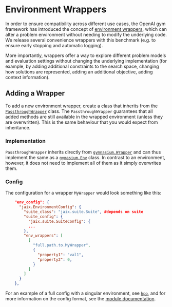 # Environment Wrappers

In order to ensure compatibility across different use cases, the OpenAI gym framework has introduced the concept of [environment wrappers](https://gymnasium.farama.org/api/wrappers/), which can alter a problem environment without needing to modify the underlying code. We release several convenience wrappers with this benchmark (e.g. to ensure early stopping and automatic logging).

 More importantly, wrappers offer a way to explore different problem models and evaluation settings without changing the underlying implementation (for example, by adding additional constraints to the search space, changing how solutions are represented, adding an additional objective, adding context information).


## Adding a Wrapper

To add a new environment wrapper, create a class that inherits from the [`PassthroughWrapper`](jaix/env/wrapper/passthrough_wrapper.py) class. The `PassthroughWrapper` guarantees that all added methods are still available in the wrapped environment (unless they are overwritten). This is the same behaviour that you would expect from inheritance.

### Implementation
`PassthroughWrapper` inherits directly from [`gymnasium.Wrapper`](https://gymnasium.farama.org/api/wrappers/) and can thus implement the same as a [`gymasium.Env`](https://gymnasium.farama.org/api/env/) class. In contrast to an environment, however, it does not need to implement all of them as it simply overwrites them.

### Config

The configuration for a wrapper `MyWrapper` would look something like this:
```json
    "env_config": {
      "jaix.EnvironmentConfig": {
        "suite_class": "jaix.suite.Suite", #depends on suite
        "suite_config": {
          "jaix.suite.SuiteConfig": {
          ...
        },
        "env_wrappers": [
          [
            "full.path.to.MyWrapper",
            {
              "property1": "val1",
              "property2": 0,
            }
          ]
        ]
      }
    },
```
For an example of a full config with a singular environment, see [`hpo`](/experiments/hpo/binary.json), and for more information on the config format, see the [module documentation](https://github.com/TAI-src/ttex/tree/main/ttex/config).

